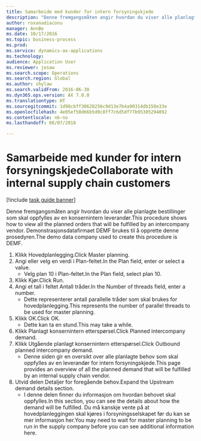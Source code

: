 ```yaml
--- 
title: Samarbeide med kunder for intern forsyningskjede
description: "Denne fremgangsmåten angir hvordan du viser alle planlagte bestillinger som skal oppfylles av en konsernintern leverandør."
author: roxanadiaconu
manager: AnnBe
ms.date: 10/17/2016
ms.topic: business-process
ms.prod: 
ms.service: dynamics-ax-applications
ms.technology: 
audience: Application User
ms.reviewer: josaw
ms.search.scope: Operations
ms.search.region: Global
ms.author: shylaw
ms.search.validFrom: 2016-06-30
ms.dyn365.ops.version: AX 7.0.0
ms.translationtype: HT
ms.sourcegitcommit: 1d98cbff30620256c9d13e7b4a90314db150e33e
ms.openlocfilehash: 4e05ef50d66b5d0c8ff7c6d5df77b95305294092
ms.contentlocale: nb-no
ms.lasthandoff: 08/07/2018

---
```

# <a name="collaborate-with-internal-supply-chain-customers"></a><span data-ttu-id="505be-103">Samarbeide med kunder for intern forsyningskjede</span><span class="sxs-lookup"><span data-stu-id="505be-103">Collaborate with internal supply chain customers</span></span>

[!include [task guide banner](../../includes/task-guide-banner.md)]

<span data-ttu-id="505be-104">Denne fremgangsmåten angir hvordan du viser alle planlagte bestillinger som skal oppfylles av en konsernintern leverandør.</span><span class="sxs-lookup"><span data-stu-id="505be-104">This procedure shows how to view all the planned orders that will be fulfilled by an intercompany vendor.</span></span> <span data-ttu-id="505be-105">Demonstrasjonsdatafirmaet DEMF brukes til å opprette denne prosedyren.</span><span class="sxs-lookup"><span data-stu-id="505be-105">The demo data company used to create this procedure is DEMF.</span></span>

1. <span data-ttu-id="505be-106">Klikk Hovedplanlegging.</span><span class="sxs-lookup"><span data-stu-id="505be-106">Click Master planning.</span></span>
2. <span data-ttu-id="505be-107">Angi eller velg en verdi i Plan-feltet.</span><span class="sxs-lookup"><span data-stu-id="505be-107">In the Plan field, enter or select a value.</span></span>
    * <span data-ttu-id="505be-108">Velg plan 10 i Plan-feltet.</span><span class="sxs-lookup"><span data-stu-id="505be-108">In the Plan field, select plan 10.</span></span>  
3. <span data-ttu-id="505be-109">Klikk Kjør.</span><span class="sxs-lookup"><span data-stu-id="505be-109">Click Run.</span></span>
4. <span data-ttu-id="505be-110">Angi et tall i feltet Antall tråder.</span><span class="sxs-lookup"><span data-stu-id="505be-110">In the Number of threads field, enter a number.</span></span>
    * <span data-ttu-id="505be-111">Dette representerer antall parallelle tråder som skal brukes for hovedplanlegging.</span><span class="sxs-lookup"><span data-stu-id="505be-111">This represents the number of parallel threads to be used for master planning.</span></span>  
5. <span data-ttu-id="505be-112">Klikk OK.</span><span class="sxs-lookup"><span data-stu-id="505be-112">Click OK.</span></span>
    * <span data-ttu-id="505be-113">Dette kan ta en stund.</span><span class="sxs-lookup"><span data-stu-id="505be-113">This may take a while.</span></span>  
6. <span data-ttu-id="505be-114">Klikk Planlagt konsernintern etterspørsel.</span><span class="sxs-lookup"><span data-stu-id="505be-114">Click Planned intercompany demand.</span></span>
7. <span data-ttu-id="505be-115">Klikk Utgående planlagt konsernintern etterspørsel.</span><span class="sxs-lookup"><span data-stu-id="505be-115">Click Outbound planned intercompany demand.</span></span>
    * <span data-ttu-id="505be-116">Denne siden gir en oversikt over alle planlagte behov som skal oppfylles av en leverandør for intern forsyningskjede.</span><span class="sxs-lookup"><span data-stu-id="505be-116">This page provides an overview of all the planned demand that will be fulfilled by an internal supply chain vendor.</span></span>  
8. <span data-ttu-id="505be-117">Utvid delen Detaljer for foregående behov.</span><span class="sxs-lookup"><span data-stu-id="505be-117">Expand the Upstream demand details section.</span></span>
    * <span data-ttu-id="505be-118">I denne delen finner du informasjon om hvordan behovet skal oppfylles.</span><span class="sxs-lookup"><span data-stu-id="505be-118">In this section, you can see the details about how the demand will be fulfilled.</span></span> <span data-ttu-id="505be-119">Du må kanskje vente på at hovedplanleggingen skal kjøres i forsyningsselskapet før du kan se mer informasjon her.</span><span class="sxs-lookup"><span data-stu-id="505be-119">You may need to wait for master planning to be run in the supply company before you can see additional information here.</span></span>  


